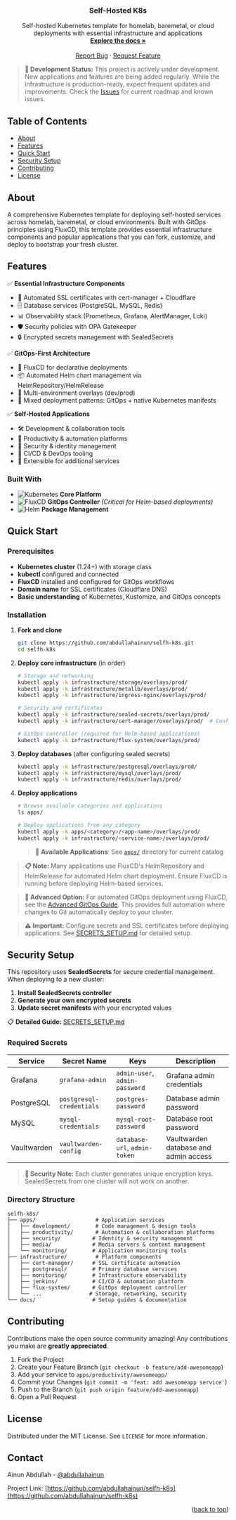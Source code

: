 <div align="center">
  <h3 align="center">Self-Hosted K8s</h3>
  <p align="center">
    Self-hosted Kubernetes template for homelab, baremetal, or cloud deployments with essential infrastructure and applications
    <br />
    <a href="docs/"><strong>Explore the docs »</strong></a>
    <br />
    <br />
    <a href="https://github.com/abdullahainun/selfh-k8s/issues">Report Bug</a>
    ·
    <a href="https://github.com/abdullahainun/selfh-k8s/issues">Request Feature</a>
  </p>
</div>

> **🚧 Development Status:** This project is actively under development. New applications and features are being added regularly. While the infrastructure is production-ready, expect frequent updates and improvements. Check the [Issues](https://github.com/abdullahainun/selfh-k8s/issues) for current roadmap and known issues.

## Table of Contents

- [About](#about)
- [Features](#features)
- [Quick Start](#quick-start)
- [Security Setup](#security-setup)
- [Contributing](#contributing)
- [License](#license)

## About

A comprehensive Kubernetes template for deploying self-hosted services across homelab, baremetal, or cloud environments. Built with GitOps principles using FluxCD, this template provides essential infrastructure components and popular applications that you can fork, customize, and deploy to bootstrap your fresh cluster.

## Features

✅ **Essential Infrastructure Components**
- 🔐 Automated SSL certificates with cert-manager + Cloudflare
- 🗄️ Database services (PostgreSQL, MySQL, Redis)
- 📊 Observability stack (Prometheus, Grafana, AlertManager, Loki)
- 🛡️ Security policies with OPA Gatekeeper
- 🔒 Encrypted secrets management with SealedSecrets

✅ **GitOps-First Architecture**
- 🚀 FluxCD for declarative deployments
- 📦 Automated Helm chart management via HelmRepository/HelmRelease
- 🔄 Multi-environment overlays (dev/prod)
- 🔧 Mixed deployment patterns: GitOps + native Kubernetes manifests

✅ **Self-Hosted Applications**
- 🛠️ Development & collaboration tools
- 📝 Productivity & automation platforms  
- 🔐 Security & identity management
- 🚀 CI/CD & DevOps tooling
- 🎯 Extensible for additional services

### Built With

- ![Kubernetes](https://img.shields.io/badge/kubernetes-%23326ce5.svg?style=for-the-badge&logo=kubernetes&logoColor=white) **Core Platform**
- ![FluxCD](https://img.shields.io/badge/flux-5468FF?style=for-the-badge&logo=flux&logoColor=white) **GitOps Controller** *(Critical for Helm-based deployments)*
- ![Helm](https://img.shields.io/badge/helm-0F1689?style=for-the-badge&logo=helm&logoColor=white) **Package Management**

## Quick Start

### Prerequisites

- **Kubernetes cluster** (1.24+) with storage class
- **kubectl** configured and connected
- **FluxCD** installed and configured for GitOps workflows
- **Domain name** for SSL certificates (Cloudflare DNS)
- **Basic understanding** of Kubernetes, Kustomize, and GitOps concepts

### Installation

1. **Fork and clone**
   ```bash
   git clone https://github.com/abdullahainun/selfh-k8s.git
   cd selfh-k8s
   ```

2. **Deploy core infrastructure** (in order)
   ```bash
   # Storage and networking
   kubectl apply -k infrastructure/storage/overlays/prod/
   kubectl apply -k infrastructure/metallb/overlays/prod/
   kubectl apply -k infrastructure/ingress-nginx/overlays/prod/
   
   # Security and certificates
   kubectl apply -k infrastructure/sealed-secrets/overlays/prod/
   kubectl apply -k infrastructure/cert-manager/overlays/prod/  # Configure secrets first
   
   # GitOps controller (required for Helm-based applications)
   kubectl apply -k infrastructure/flux-system/overlays/prod/
   ```

3. **Deploy databases** (after configuring sealed secrets)
   ```bash
   kubectl apply -k infrastructure/postgresql/overlays/prod/
   kubectl apply -k infrastructure/mysql/overlays/prod/
   kubectl apply -k infrastructure/redis/overlays/prod/
   ```

4. **Deploy applications** 
   ```bash
   # Browse available categories and applications
   ls apps/
   
   # Deploy applications from any category
   kubectl apply -k apps/<category>/<app-name>/overlays/prod/
   kubectl apply -k infrastructure/<service-name>/overlays/prod/
   ```
   
   > 📁 **Available Applications**: See [`apps/`](apps/) directory for current catalog

> **📋 Note:** Many applications use FluxCD's HelmRepository and HelmRelease for automated Helm chart deployment. Ensure FluxCD is running before deploying Helm-based services.

> **🚀 Advanced Option:** For automated GitOps deployment using FluxCD, see the [Advanced GitOps Guide](docs/advanced-gitops.md). This provides full automation where changes to Git automatically deploy to your cluster.

> **⚠️ Important:** Configure secrets and SSL certificates before deploying applications. See [SECRETS_SETUP.md](SECRETS_SETUP.md) for detailed setup.

## Security Setup

This repository uses **SealedSecrets** for secure credential management. When deploying to a new cluster:

1. **Install SealedSecrets controller**
2. **Generate your own encrypted secrets** 
3. **Update secret manifests** with your encrypted values

📋 **Detailed Guide:** [SECRETS_SETUP.md](SECRETS_SETUP.md)

### Required Secrets

| Service | Secret Name | Keys | Description |
|---------|-------------|------|-------------|
| Grafana | `grafana-admin` | `admin-user`, `admin-password` | Grafana admin credentials |
| PostgreSQL | `postgresql-credentials` | `postgres-password` | Database admin password |
| MySQL | `mysql-credentials` | `mysql-root-password` | Database root password |
| Vaultwarden | `vaultwarden-config` | `database-url`, `admin-token` | Vaultwarden database and admin access |

> **🔐 Security Note:** Each cluster generates unique encryption keys. SealedSecrets from one cluster will not work on another.

### Directory Structure

```
selfh-k8s/
├── apps/                   # Application services
│   ├── development/        # Code management & design tools
│   ├── productivity/       # Automation & collaboration platforms
│   ├── security/          # Identity & security management
│   ├── media/             # Media servers & content management
│   └── monitoring/        # Application monitoring tools
├── infrastructure/         # Platform components
│   ├── cert-manager/      # SSL certificate automation
│   ├── postgresql/        # Primary database services
│   ├── monitoring/        # Infrastructure observability
│   ├── jenkins/           # CI/CD & automation platform
│   ├── flux-system/       # GitOps deployment controller
│   └── ...               # Storage, networking, security
└── docs/                  # Setup guides & documentation
```


## Contributing

Contributions make the open source community amazing! Any contributions you make are **greatly appreciated**.

1. Fork the Project
2. Create your Feature Branch (`git checkout -b feature/add-awesomeapp`)
3. Add your service to `apps/productivity/awesomeapp/`
4. Commit your Changes (`git commit -m 'feat: add awesomeapp service'`)
5. Push to the Branch (`git push origin feature/add-awesomeapp`)
6. Open a Pull Request

## License

Distributed under the MIT License. See `LICENSE` for more information.

## Contact

Ainun Abdullah - [@abdullahainun](https://github.com/abdullahainun)

Project Link: [https://github.com/abdullahainun/selfh-k8s](https://github.com/abdullahainun/selfh-k8s)

<p align="right">(<a href="#self-hosted-k8s-services">back to top</a>)</p>

